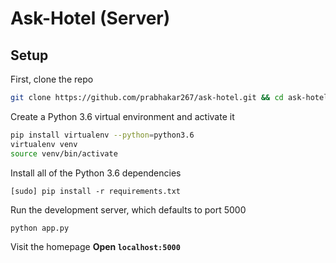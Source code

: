 # Ask-Hotel (Server)
## Setup
First, clone the repo
```bash
git clone https://github.com/prabhakar267/ask-hotel.git && cd ask-hotel/server
```
Create a Python 3.6 virtual environment and activate it
```bash
pip install virtualenv --python=python3.6
virtualenv venv
source venv/bin/activate
```
Install all of the Python 3.6 dependencies
```
[sudo] pip install -r requirements.txt
```
Run the development server, which defaults to port 5000
```
python app.py
```
Visit the homepage
**Open ```localhost:5000```**

